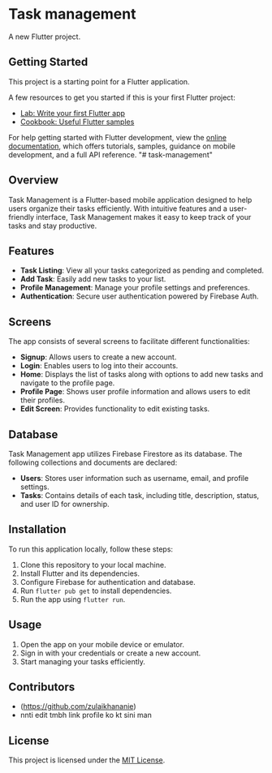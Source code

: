 # Task management

A new Flutter project.

## Getting Started

This project is a starting point for a Flutter application.

A few resources to get you started if this is your first Flutter project:

- [Lab: Write your first Flutter app](https://docs.flutter.dev/get-started/codelab)
- [Cookbook: Useful Flutter samples](https://docs.flutter.dev/cookbook)

For help getting started with Flutter development, view the
[online documentation](https://docs.flutter.dev/), which offers tutorials,
samples, guidance on mobile development, and a full API reference.
"# task-management" 


## Overview
Task Management is a Flutter-based mobile application designed to help users organize their tasks efficiently. With intuitive features and a user-friendly interface, Task Management makes it easy to keep track of your tasks and stay productive.

## Features
- **Task Listing**: View all your tasks categorized as pending and completed.
- **Add Task**: Easily add new tasks to your list.
- **Profile Management**: Manage your profile settings and preferences.
- **Authentication**: Secure user authentication powered by Firebase Auth.

## Screens
The app consists of several screens to facilitate different functionalities:
- **Signup**: Allows users to create a new account.
- **Login**: Enables users to log into their accounts.
- **Home**: Displays the list of tasks along with options to add new tasks and navigate to the profile page.
- **Profile Page**: Shows user profile information and allows users to edit their profiles.
- **Edit Screen**: Provides functionality to edit existing tasks.

## Database
Task Management app utilizes Firebase Firestore as its database. The following collections and documents are declared:

- **Users**: Stores user information such as username, email, and profile settings.
- **Tasks**: Contains details of each task, including title, description, status, and user ID for ownership.

## Installation
To run this application locally, follow these steps:
1. Clone this repository to your local machine.
2. Install Flutter and its dependencies.
3. Configure Firebase for authentication and database.
4. Run `flutter pub get` to install dependencies.
5. Run the app using `flutter run`.

## Usage
1. Open the app on your mobile device or emulator.
2. Sign in with your credentials or create a new account.
3. Start managing your tasks efficiently.

## Contributors
- (https://github.com/zulaikhananie) 
- nnti edit tmbh link profile ko kt sini man

## License
This project is licensed under the [MIT License](link-to-license-file).



